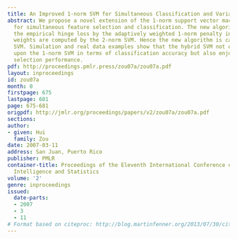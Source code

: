 ```yaml
---
title: An Improved 1-norm SVM for Simultaneous Classification and Variable Selection
abstract: We propose a novel extension of the 1-norm support vector machine (SVM)
  for simultaneous feature selection and classification. The new algorithm penalizes
  the empirical hinge loss by the adaptively weighted 1-norm penalty in which the
  weights are computed by the 2-norm SVM. Hence the new algorithm is called the hybrid
  SVM. Simulation and real data examples show that the hybrid SVM not only often improves
  upon the 1-norm SVM in terms of classification accuracy but also enjoys better feature
  selection performance.
pdf: http://proceedings.pmlr.press/zou07a/zou07a.pdf
layout: inproceedings
id: zou07a
month: 0
firstpage: 675
lastpage: 681
page: 675-681
origpdf: http://jmlr.org/proceedings/papers/v2/zou07a/zou07a.pdf
sections: 
author:
- given: Hui
  family: Zou
date: 2007-03-11
address: San Juan, Puerto Rico
publisher: PMLR
container-title: Proceedings of the Eleventh International Conference on Artificial
  Intelligence and Statistics
volume: '2'
genre: inproceedings
issued:
  date-parts:
  - 2007
  - 3
  - 11
# Format based on citeproc: http://blog.martinfenner.org/2013/07/30/citeproc-yaml-for-bibliographies/
---
```

